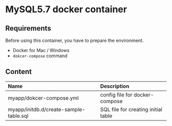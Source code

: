 # MySQL5.7 docker container

## Requirements

Before using this container, you have to prepare the environment.

- Docker for Mac / Windows
- `dokcer-compose` command

## Content

|Name|Description|
|:--|:--|
|myapp/dokcer-compose.yml|config file for docker-compose|
|myapp/initdb.d/create-sample-table.sql|SQL file for creating initial table|
